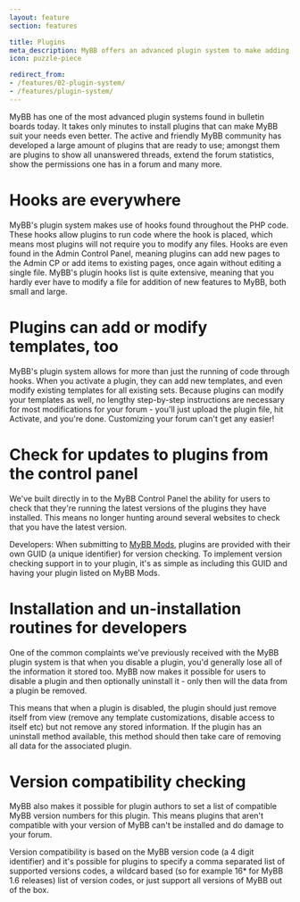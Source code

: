 ```yaml
---
layout: feature
section: features

title: Plugins
meta_description: MyBB offers an advanced plugin system to make adding more features to your forum easy.
icon: puzzle-piece

redirect_from:
- /features/02-plugin-system/
- /features/plugin-system/
---
```

MyBB has one of the most advanced plugin systems found in bulletin boards today. It takes only minutes to install plugins that can make MyBB suit your needs even better. The active and friendly MyBB community has developed a large amount of plugins that are ready to use; amongst them are plugins to show all unanswered threads, extend the forum statistics, show the permissions one has in a forum and many more.

# Hooks are everywhere
MyBB's plugin system makes use of hooks found throughout the PHP code. These hooks allow plugins to run code where the hook is placed, which means most plugins will not require you to modify any files. Hooks are even found in the Admin Control Panel, meaning plugins can add new pages to the Admin CP or add items to existing pages, once again without editing a single file. MyBB's plugin hooks list is quite extensive, meaning that you hardly ever have to modify a file for addition of new features to MyBB, both small and large.

# Plugins can add or modify templates, too
MyBB's plugin system allows for more than just the running of code through hooks. When you activate a plugin, they can add new templates, and even modify existing templates for all existing sets. Because plugins can modify your templates as well, no lengthy step-by-step instructions are necessary for most modifications for your forum - you'll just upload the plugin file, hit Activate, and you're done. Customizing your forum can't get any easier!

# Check for updates to plugins from the control panel
We've built directly in to the MyBB Control Panel the ability for users to check that they're running the latest versions of the plugins they have installed. This means no longer hunting around several websites to check that you have the latest version.


<p class="note">
	Developers: When submitting to <a href="https://community.mybb.com/mods.php">MyBB Mods</a>, plugins are provided with their own GUID (a unique identifier) for version checking. To implement version checking support in to your plugin, it's as simple as including this GUID and having your plugin listed on MyBB Mods.</p>

# Installation and un-installation routines for developers
One of the common complaints we've previously received with the MyBB plugin system is that when you disable a plugin, you'd generally lose all of the information it stored too. MyBB now makes it possible for users to disable a plugin and then optionally uninstall it - only then will the data from a plugin be removed.

This means that when a plugin is disabled, the plugin should just remove itself from view (remove any template customizations, disable access to itself etc) but not remove any stored information. If the plugin has an uninstall method available, this method should then take care of removing all data for the associated plugin.

# Version compatibility checking
MyBB also makes it possible for plugin authors to set a list of compatible MyBB version numbers for this plugin. This means plugins that aren't compatible with your version of MyBB can't be installed and do damage to your forum.

Version compatibility is based on the MyBB version code (a 4 digit identifier) and it's possible for plugins to specify a comma separated list of supported versions codes, a wildcard based (so for example 16* for MyBB 1.6 releases) list of version codes, or just support all versions of MyBB out of the box.

